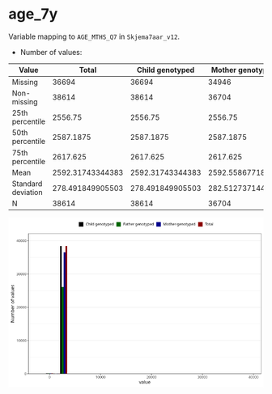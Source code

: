# age_7y
Variable mapping to `AGE_MTHS_Q7` in `Skjema7aar_v12`.
- Number of values:

| Value | Total | Child genotyped | Mother genotyped | Father genotyped |
| ----- | ----- | --------------- | ---------------- | ---------------- |
| Missing | 36694 | 36694 | 34946 | 23829 |
| Non-missing | 38614 | 38614 | 36704 | 26255 |
| 25th percentile | 2556.75 | 2556.75 | 2556.75 | 2556.75 |
| 50th percentile | 2587.1875 | 2587.1875 | 2587.1875 | 2587.1875 |
| 75th percentile | 2617.625 | 2617.625 | 2617.625 | 2617.625 |
| Mean | 2592.31743344383 | 2592.31743344383 | 2592.55867718777 | 2587.7393282232 |
| Standard deviation | 278.491849905503 | 278.491849905503 | 282.512737144335 | 301.916259597663 |
| N | 38614 | 38614 | 36704 | 26255 |



![](age_7y_n.png)



